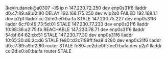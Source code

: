 [kevin.danek@a0307 ~]$ ip n
147.230.72.250 dev enp0s31f6 lladdr d0:c7:89:a9:d2:80 DELAY
192.168.175.250 dev wlp2s0  FAILED
192.168.1.1 dev p2p1 lladdr cc:2d:e0:e0:ba:fa STALE
147.230.75.227 dev enp0s31f6 lladdr 6c:f0:49:73:5d:01 STALE
147.230.77.233 dev enp0s31f6 lladdr 10:98:36:a2:75:fb REACHABLE
147.230.78.71 dev enp0s31f6 lladdr 54:bf:64:62:cb:51 STALE
147.230.77.30 dev enp0s31f6 lladdr 10:65:30:d6:2c:d6 STALE
fe80::d2c7:89ff:fea9:d280 dev enp0s31f6 lladdr d0:c7:89:a9:d2:80 router STALE
fe80::ce2d:e0ff:fee0:bafa dev p2p1 lladdr cc:2d:e0:e0:ba:fa router STALE
